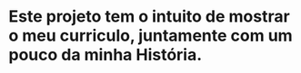 # Este projeto tem o intuito de mostrar o meu curriculo, juntamente com um pouco da minha História.
